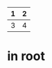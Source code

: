 
|1|2|
|--|--|
|3|4|

# in root

<!--stackedit_data:
eyJoaXN0b3J5IjpbMTU0OTA3ODcwMiw0MjkyMDI1MTZdfQ==
-->